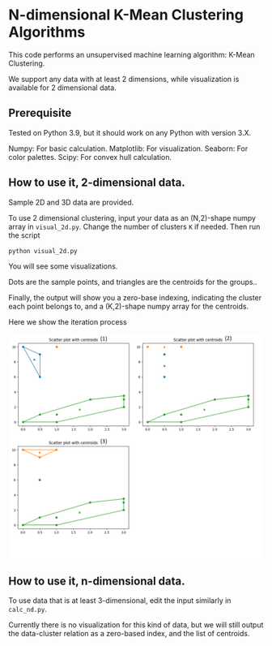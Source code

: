 # N-dimensional K-Mean Clustering Algorithms

This code performs an unsupervised machine learning algorithm: K-Mean Clustering. 

We support any data with at least 2 dimensions, while visualization is 
available for 2 dimensional data. 

## Prerequisite

Tested on Python 3.9, but it should work on any Python with version 3.X.

Numpy: For basic calculation.
Matplotlib: For visualization.
Seaborn: For color palettes.
Scipy: For convex hull calculation.

## How to use it, 2-dimensional data.

Sample 2D and 3D data are provided. 

To use 2 dimensional clustering, input your data as an (N,2)-shape numpy array in `visual_2d.py`. 
Change the number of clusters `K` if needed. 
Then run the script 
```
python visual_2d.py
```
You will see some visualizations. 

Dots are the sample points, and triangles are the centroids for the groups..

Finally, the output will show you a zero-base indexing, indicating the cluster each point belongs to, and a (K,2)-shape numpy array for the centroids. 

Here we show the iteration process

![Iterations](show_iterations.png "Clustering iteration")

## How to use it, n-dimensional data.

To use data that is at least 3-dimensional, edit the input similarly in `calc_nd.py`. 

Currently there is no visualization for this kind of data, but we will still output the data-cluster relation as a zero-based index, and the list of centroids. 